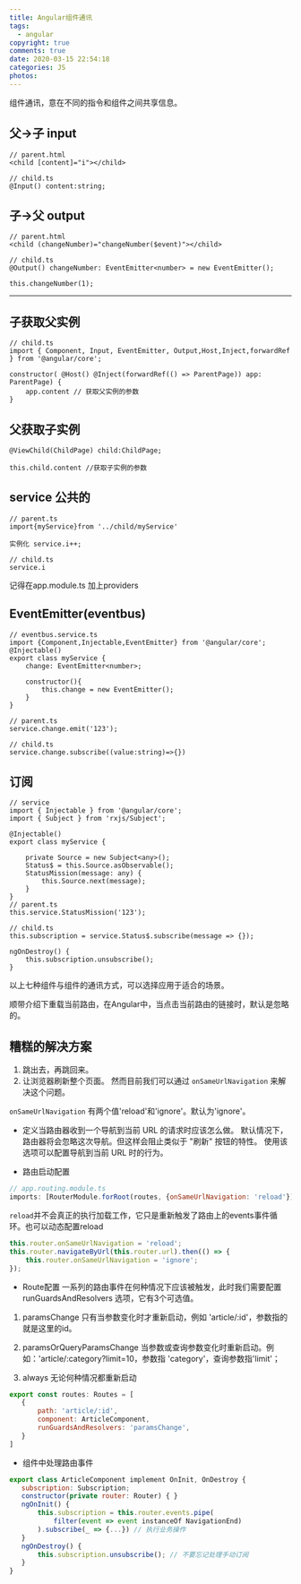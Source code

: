 ```yaml
---
title: Angular组件通讯
tags:
  - angular
copyright: true
comments: true
date: 2020-03-15 22:54:18
categories: JS
photos:
---
```


组件通讯，意在不同的指令和组件之间共享信息。

## 父->子 input
```
// parent.html
<child [content]="i"></child>

// child.ts
@Input() content:string;
```

## 子->父 output
```
// parent.html
<child (changeNumber)="changeNumber($event)"></child>

// child.ts
@Output() changeNumber: EventEmitter<number> = new EventEmitter();

this.changeNumber(1);
```

---
<!-- more -->

## 子获取父实例
```
// child.ts
import { Component, Input, EventEmitter, Output,Host,Inject,forwardRef } from '@angular/core';

constructor( @Host() @Inject(forwardRef(() => ParentPage)) app: ParentPage) {
    app.content // 获取父实例的参数
}
```

## 父获取子实例
```
@ViewChild(ChildPage) child:ChildPage;

this.child.content //获取子实例的参数
```

## service 公共的
```
// parent.ts
import{myService}from '../child/myService'

实例化 service.i++;

// child.ts
service.i
```
记得在app.module.ts 加上providers

## EventEmitter(eventbus)
```
// eventbus.service.ts
import {Component,Injectable,EventEmitter} from '@angular/core';
@Injectable()
export class myService {
    change: EventEmitter<number>;

    constructor(){
        this.change = new EventEmitter();
    }
}

// parent.ts
service.change.emit('123');

// child.ts
service.change.subscribe((value:string)=>{})
```

## 订阅
```
// service
import { Injectable } from '@angular/core';
import { Subject } from 'rxjs/Subject';

@Injectable()
export class myService {

    private Source = new Subject<any>();
    Status$ = this.Source.asObservable();
    StatusMission(message: any) {
        this.Source.next(message);
    }
}
// parent.ts
this.service.StatusMission('123');

// child.ts
this.subscription = service.Status$.subscribe(message => {});

ngOnDestroy() {
    this.subscription.unsubscribe();
}
```

以上七种组件与组件的通讯方式，可以选择应用于适合的场景。

顺带介绍下重载当前路由，在Angular中，当点击当前路由的链接时，默认是忽略的。

## 糟糕的解决方案
1. 跳出去，再跳回来。
2. 让浏览器刷新整个页面。
然而目前我们可以通过 `onSameUrlNavigation` 来解决这个问题。

`onSameUrlNavigation` 有两个值'reload'和'ignore'。默认为'ignore'。
- 定义当路由器收到一个导航到当前 URL 的请求时应该怎么做。 默认情况下，路由器将会忽略这次导航。但这样会阻止类似于 "刷新" 按钮的特性。 使用该选项可以配置导航到当前 URL 时的行为。

- 路由启动配置
```js
// app.routing.module.ts
imports: [RouterModule.forRoot(routes, {onSameUrlNavigation: 'reload'})]
```
`reload`并不会真正的执行加载工作，它只是重新触发了路由上的events事件循环。也可以动态配置reload
```js
this.router.onSameUrlNavigation = 'reload';
this.router.navigateByUrl(this.router.url).then(() => {
    this.router.onSameUrlNavigation = 'ignore';
});
```

- Route配置
一系列的路由事件在何种情况下应该被触发，此时我们需要配置 runGuardsAndResolvers 选项，它有3个可选值。
1. paramsChange 只有当参数变化时才重新启动，例如 'article/:id'，参数指的就是这里的id。

2. paramsOrQueryParamsChange 当参数或查询参数变化时重新启动。例如：'article/:category?limit=10，参数指 'category'，查询参数指'limit'；

3. always 无论何种情况都重新启动

```js
export const routes: Routes = [
   {
       path: 'article/:id',
       component: ArticleComponent,
       runGuardsAndResolvers: 'paramsChange',
   }
]
```

- 组件中处理路由事件
```js
export class ArticleComponent implement OnInit, OnDestroy {
   subscription: Subscription;
   constructor(private router: Router) { }
   ngOnInit() {
       this.subscription = this.router.events.pipe(
           filter(event => event instanceOf NavigationEnd)
       ).subscribe(_ => {...}) // 执行业务操作
   }
   ngOnDestroy() {
       this.subscription.unsubscribe(); // 不要忘记处理手动订阅
   }
}
```